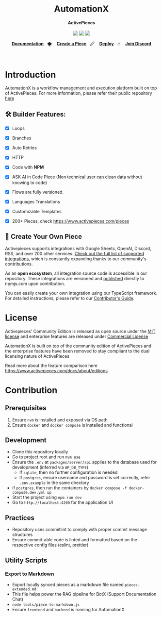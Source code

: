
<h1 align="center">
  AutomationX
</h1>

<h4 align="center">
  ActivePieces
</h4>

<p align="center">
<a href="/LICENSE" target="_blank"><img src='https://img.shields.io/badge/license-MIT-green?style=for-the-badge' /></a>&nbsp;<img src='https://img.shields.io/github/commit-activity/w/activepieces/activepieces/main?style=for-the-badge' />&nbsp;<a href='https://discord.gg/2jUXBKDdP8'><img src='https://img.shields.io/discord/966798490984382485?style=for-the-badge' /></a>
</p>

<p align="center">
  <a
    href="https://www.activepieces.com/docs"
    target="_blank"
  ><b>Documentation</b></a>&nbsp;&nbsp;&nbsp;🌪️&nbsp;&nbsp;&nbsp;
   <a
    href="https://www.activepieces.com/docs/developers/overview"
    target="_blank"
  ><b>Create a Piece</b></a>&nbsp;&nbsp;&nbsp;🖉&nbsp;&nbsp;&nbsp;
  <a
    href="https://www.activepieces.com/docs/install/overview"
    target="_blank"
  ><b>Deploy</b></a>&nbsp;&nbsp;&nbsp;🔥&nbsp;&nbsp;&nbsp;
  <a
    href="https://discord.gg/yvxF5k5AUb"
    target="_blank"
  >
    <b>Join Discord</b>
  </a>
</p>

<br>

# Introduction
AutomationX is a workflow management and execution platform built on top of ActivePieces. For more information, please refer their public repository [here](https://github.com/activepieces/activepieces)

## 🛠️  Builder Features:

- [x] Loops
- [x] Branches
- [x] Auto Retries
- [x] HTTP
- [x] Code with **NPM**
- [x] ASK AI in Code Piece (Non technical user can clean data without knowing to code)
- [x] Flows are fully versioned.
- [x] Languages Translations
- [x] Customizable Templates
- [X] 200+ Pieces, check https://www.activepieces.com/pieces


## 🔌 Create Your Own Piece

Activepieces supports integrations with Google Sheets, OpenAI, Discord, RSS, and over 200 other services. [Check out the full list of supported integrations](https://www.activepieces.com/pieces), which is constantly expanding thanks to our community's contributions.

As an **open ecosystem**, all integration source code is accessible in our repository. These integrations are versioned and [published](https://www.npmjs.com/search?q=%40activepieces) directly to npmjs.com upon contribution.

You can easily create your own integration using our TypeScript framework. For detailed instructions, please refer to our [Contributor's Guide](https://www.activepieces.com/docs/developers/building-pieces/overview).


# License

Activepieces' Community Edition is released as open source under the [MIT license](https://github.com/activepieces/activepieces/blob/main/LICENSE) and enterprise features are released under [Commercial License](https://github.com/activepieces/activepieces/blob/main/packages/ee/LICENSE)

AutomationX is built on top of the community edition of ActivePieces and the enterprise features have been removed to stay compliant to the dual licensing nature of ActivePieces

Read more about the feature comparison here https://www.activepieces.com/docs/about/editions

# Contribution
## Prerequisites
1. Ensure `nvm` is installed and exposed via OS path
2. Ensure `docker` and `docker compose` is installed and functional

## Development
- Clone this repository locally
- Go to project root and run `nvm use`
- Ensure the `.env` at `packages/server/api` applies to the database used for development (inferred via `AP_DB_TYPE`)
  - If `sqlite`, then no further configuration is needed
  - If `postgres`, ensure username and password is set correctly, refer `.env.example` in the same directory
- If `postgres`, then run the containers by `docker compose -f docker-compose.dev.yml up`
- Start the project using `npm run dev`
- Go to `http://localhost:4200` for the application UI

## Practices
- Repository uses commitlint to comply with proper commit message structures
- Ensure commit-able code is linted and formatted based on the respective config files (eslint, prettier)

## Utility Scripts

### Export to Markdown
- Export locally synced pieces as a markdown file named `pieces-extended.md`
- This file helps power the RAG pipeline for BotX (Support Documentation Chat)
- `node tools/piece-to-markdown.js`
- Ensure `frontend` and `backend` is running for AutomationX
